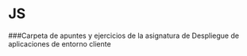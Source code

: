 # JS

###Carpeta de apuntes y ejercicios de la asignatura de Despliegue de aplicaciones de entorno cliente
